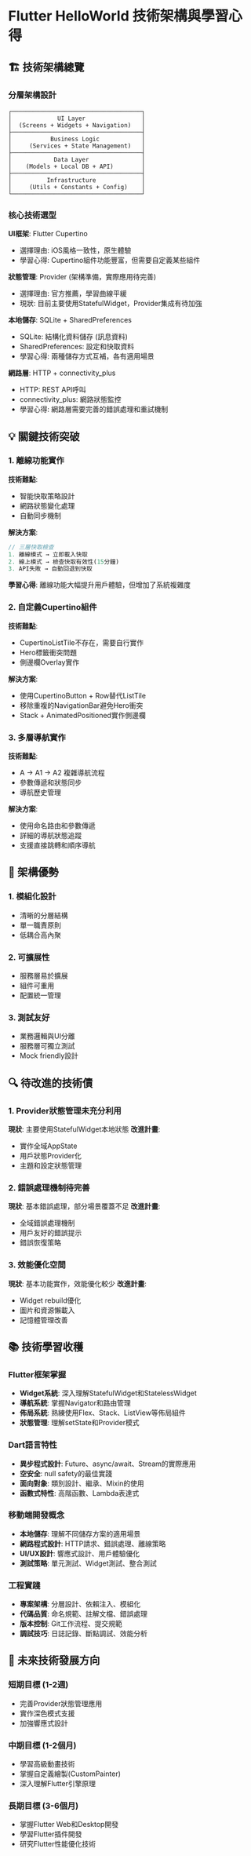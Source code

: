 # Flutter HelloWorld 技術架構與學習心得

## 🏗️ 技術架構總覽

### 分層架構設計
```
┌─────────────────────────────────────┐
│             UI Layer                │
│  (Screens + Widgets + Navigation)   │
├─────────────────────────────────────┤
│           Business Logic            │
│     (Services + State Management)   │
├─────────────────────────────────────┤
│            Data Layer               │
│    (Models + Local DB + API)        │
├─────────────────────────────────────┤
│          Infrastructure             │
│     (Utils + Constants + Config)    │
└─────────────────────────────────────┘
```

### 核心技術選型

**UI框架**: Flutter Cupertino
- 選擇理由: iOS風格一致性，原生體驗
- 學習心得: Cupertino組件功能豐富，但需要自定義某些組件

**狀態管理**: Provider (架構準備，實際應用待完善)
- 選擇理由: 官方推薦，學習曲線平緩
- 現狀: 目前主要使用StatefulWidget，Provider集成有待加強

**本地儲存**: SQLite + SharedPreferences
- SQLite: 結構化資料儲存 (訊息資料)
- SharedPreferences: 設定和快取資料
- 學習心得: 兩種儲存方式互補，各有適用場景

**網路層**: HTTP + connectivity_plus
- HTTP: REST API呼叫
- connectivity_plus: 網路狀態監控
- 學習心得: 網路層需要完善的錯誤處理和重試機制

## 💡 關鍵技術突破

### 1. 離線功能實作
**技術難點**: 
- 智能快取策略設計
- 網路狀態變化處理
- 自動同步機制

**解決方案**:
```dart
// 三層快取檢查
1. 離線模式 → 立即載入快取
2. 線上模式 → 檢查快取有效性(15分鐘)
3. API失敗 → 自動回退到快取
```

**學習心得**: 離線功能大幅提升用戶體驗，但增加了系統複雜度

### 2. 自定義Cupertino組件
**技術難點**:
- CupertinoListTile不存在，需要自行實作
- Hero標籤衝突問題
- 側邊欄Overlay實作

**解決方案**:
- 使用CupertinoButton + Row替代ListTile
- 移除重複的NavigationBar避免Hero衝突
- Stack + AnimatedPositioned實作側邊欄

### 3. 多層導航實作
**技術難點**:
- A → A1 → A2 複雜導航流程
- 參數傳遞和狀態同步
- 導航歷史管理

**解決方案**:
- 使用命名路由和參數傳遞
- 詳細的導航狀態追蹤
- 支援直接跳轉和順序導航

## 🎯 架構優勢

### 1. 模組化設計
- 清晰的分層結構
- 單一職責原則
- 低耦合高內聚

### 2. 可擴展性
- 服務層易於擴展
- 組件可重用
- 配置統一管理

### 3. 測試友好
- 業務邏輯與UI分離
- 服務層可獨立測試
- Mock friendly設計

## 🔍 待改進的技術債

### 1. Provider狀態管理未充分利用
**現狀**: 主要使用StatefulWidget本地狀態
**改進計畫**: 
- 實作全域AppState
- 用戶狀態Provider化
- 主題和設定狀態管理

### 2. 錯誤處理機制待完善
**現狀**: 基本錯誤處理，部分場景覆蓋不足
**改進計畫**:
- 全域錯誤處理機制
- 用戶友好的錯誤提示
- 錯誤恢復策略

### 3. 效能優化空間
**現狀**: 基本功能實作，效能優化較少
**改進計畫**:
- Widget rebuild優化
- 圖片和資源懶載入
- 記憶體管理改善

## 📚 技術學習收穫

### Flutter框架掌握
- **Widget系統**: 深入理解StatefulWidget和StatelessWidget
- **導航系統**: 掌握Navigator和路由管理
- **佈局系統**: 熟練使用Flex、Stack、ListView等佈局組件
- **狀態管理**: 理解setState和Provider模式

### Dart語言特性
- **異步程式設計**: Future、async/await、Stream的實際應用
- **空安全**: null safety的最佳實踐
- **面向對象**: 類別設計、繼承、Mixin的使用
- **函數式特性**: 高階函數、Lambda表達式

### 移動端開發概念
- **本地儲存**: 理解不同儲存方案的適用場景
- **網路程式設計**: HTTP請求、錯誤處理、離線策略
- **UI/UX設計**: 響應式設計、用戶體驗優化
- **測試策略**: 單元測試、Widget測試、整合測試

### 工程實踐
- **專案架構**: 分層設計、依賴注入、模組化
- **代碼品質**: 命名規範、註解文檔、錯誤處理
- **版本控制**: Git工作流程、提交規範
- **調試技巧**: 日誌記錄、斷點調試、效能分析

## 🚀 未來技術發展方向

### 短期目標 (1-2週)
- 完善Provider狀態管理應用
- 實作深色模式支援
- 加強響應式設計

### 中期目標 (1-2個月)
- 學習高級動畫技術
- 掌握自定義繪製(CustomPainter)
- 深入理解Flutter引擎原理

### 長期目標 (3-6個月)
- 掌握Flutter Web和Desktop開發
- 學習Flutter插件開發
- 研究Flutter性能優化技術